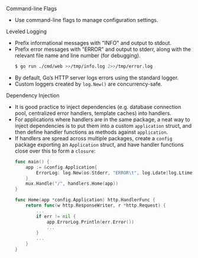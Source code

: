 Command-line Flags
- Use command-line flags to manage configuration settings.

Leveled Logging
- Prefix informational messages with "INFO" and output to stdout.
- Prefix error messages with "ERROR" and output to stderr, along with the relevant file name and line number (for debugging).
    ```bash
    $ go run ./cmd/web >>/tmp/info.log 2>>/tmp/error.log
    ```
- By default, Go’s HTTP server logs errors using the standard logger.
- Custom loggers created by `log.New()` are concurrency-safe.

Dependency Injection
- It is good practice to inject dependencies (e.g. database connection pool, centralized error handlers, template caches) into handlers.
- For applications where handlers are in the same package, a neat way to inject dependencies is to put them into a custom `application` struct, and then define handler functions as methods against `application`.
- If handlers are spread across multiple packages, create a `config` package exporting an `Application` struct, and have handler functions close over this to form a `closure`:
    ```go
    func main() {
        app := &config.Application{
            ErrorLog: log.New(os.Stderr, "ERROR\t", log.Ldate|log.Ltime|log.Lshortfile)
        }
        mux.Handle("/", handlers.Home(app))
    }

    func Home(app *config.Application) http.HandlerFunc {
        return func(w http.ResponseWriter, r *http.Request) {
            ...
            if err != nil {
                app.ErrorLog.Println(err.Error())
                ...
            }
            ...
        }
    }
    ```
